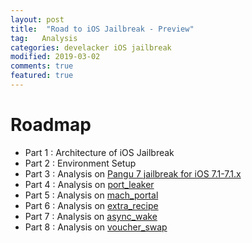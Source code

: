 ```yaml
---
layout: post
title:  "Road to iOS Jailbreak - Preview"
tag:   Analysis
categories: develacker iOS jailbreak
modified: 2019-03-02
comments: true
featured: true
---
```


# Roadmap
- Part 1 : Architecture of iOS Jailbreak
- Part 2 : Environment Setup
- Part 3 : Analysis on [Pangu 7 jailbreak for iOS 7.1-7.1.x](http://en.7.pangu.io/)
- Part 4 : Analysis on [port_leaker](https://bugs.chromium.org/p/project-zero/issues/detail?id=926)
- Part 5 : Analysis on [mach_portal](https://bugs.chromium.org/p/project-zero/issues/detail?id=965)
- Part 6 : Analysis on [extra_recipe](https://bugs.chromium.org/p/project-zero/issues/detail?id=1004)
- Part 7 : Analysis on [async_wake](https://bugs.chromium.org/p/project-zero/issues/detail?id=1417)
- Part 8 : Analysis on [voucher_swap](https://bugs.chromium.org/p/project-zero/issues/detail?id=1731)
